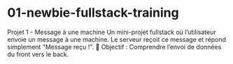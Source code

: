 # 01-newbie-fullstack-training
Projet 1 - Message à une machine
Un mini-projet fullstack où l’utilisateur envoie un message à une machine. Le serveur reçoit ce message et répond simplement "Message reçu !".
🎯 Objectif : Comprendre l’envoi de données du front vers le back.

